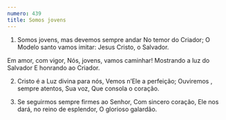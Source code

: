 ```yaml
---
numero: 439
title: Somos jovens
---
```

1. Somos jovens, mas devemos sempre andar
No temor do Criador;
O Modelo santo vamos imitar:
Jesus Cristo, o Salvador.

Em amor, com vigor,
Nós, jovens, vamos caminhar!
Mostrando a luz do Salvador
E honrando ao Criador.

2. Cristo é a Luz divina para nós,
Vemos n’Ele a perfeição;
Ouviremos , sempre atentos, Sua voz,
Que consola o coração.

3. Se seguirmos sempre firmes ao Senhor,
Com sincero coração,
Ele nos dará, no reino de esplendor,
O glorioso galardão.
